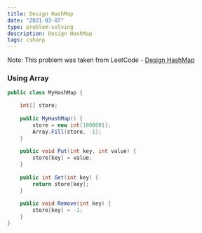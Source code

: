 ```yaml
---
title: Design HashMap
date: "2021-03-07"
type: problem-solving
description: Design HashMap
tags: csharp
---
```


Note: This problem was taken from LeetCode - [Design HashMap](https://leetcode.com/problems/design-hashmap/)

### Using Array

```csharp
public class MyHashMap {

    int[] store;
    
    public MyHashMap() {
        store = new int[1000001];
        Array.Fill(store, -1);
    }
    
    public void Put(int key, int value) {
        store[key] = value;
    }
    
    public int Get(int key) {
        return store[key];
    }
    
    public void Remove(int key) {
        store[key] = -1;
    }
}

```
